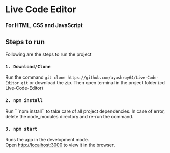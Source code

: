 # Live Code Editor 
### For HTML, CSS and JavaScript

## Steps to run

Following are the steps to run the project

### `1. Download/Clone`

Run the command ```git clone https://github.com/ayushroy64/Live-Code-Editor.git``` or download the zip. Then open terminal in the project folder (cd Live-Code-Editor)

### `2. npm install`

Run ```npm install`` to take care of all project dependencies. In case of error, delete the node_modules directory and re-run the command.

### `3. npm start`

Runs the app in the development mode.<br />
Open [http://localhost:3000](http://localhost:3000) to view it in the browser.

